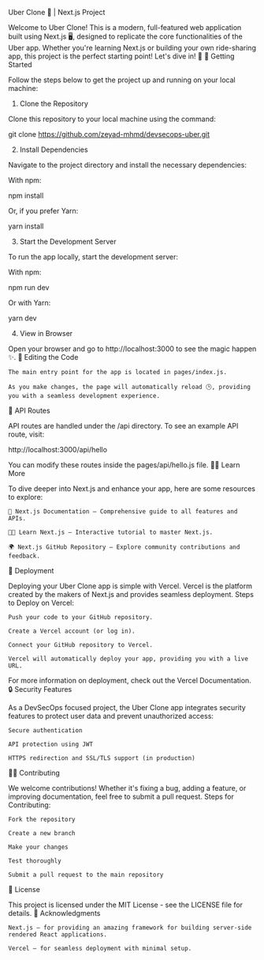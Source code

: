 Uber Clone 🚗 | Next.js Project

Welcome to Uber Clone! This is a modern, full-featured web application built using Next.js 🖥️, designed to replicate the core functionalities of the Uber app. Whether you're learning Next.js or building your own ride-sharing app, this project is the perfect starting point! Let's dive in! 🚀
🚀 Getting Started

Follow the steps below to get the project up and running on your local machine:
1. Clone the Repository

Clone this repository to your local machine using the command:

git clone https://github.com/zeyad-mhmd/devsecops-uber.git

2. Install Dependencies

Navigate to the project directory and install the necessary dependencies:

With npm:

npm install

Or, if you prefer Yarn:

yarn install

3. Start the Development Server

To run the app locally, start the development server:

With npm:

npm run dev

Or with Yarn:

yarn dev

4. View in Browser

Open your browser and go to http://localhost:3000 to see the magic happen ✨.
🔧 Editing the Code

    The main entry point for the app is located in pages/index.js.

    As you make changes, the page will automatically reload 🕒, providing you with a seamless development experience.

📡 API Routes

API routes are handled under the /api directory. To see an example API route, visit:

http://localhost:3000/api/hello

You can modify these routes inside the pages/api/hello.js file.
🧑‍🏫 Learn More

To dive deeper into Next.js and enhance your app, here are some resources to explore:

    📄 Next.js Documentation – Comprehensive guide to all features and APIs.

    🧑‍🏫 Learn Next.js – Interactive tutorial to master Next.js.

    🌍 Next.js GitHub Repository – Explore community contributions and feedback.

🚀 Deployment

Deploying your Uber Clone app is simple with Vercel. Vercel is the platform created by the makers of Next.js and provides seamless deployment.
Steps to Deploy on Vercel:

    Push your code to your GitHub repository.

    Create a Vercel account (or log in).

    Connect your GitHub repository to Vercel.

    Vercel will automatically deploy your app, providing you with a live URL.

For more information on deployment, check out the Vercel Documentation.
🔒 Security Features

As a DevSecOps focused project, the Uber Clone app integrates security features to protect user data and prevent unauthorized access:

    Secure authentication

    API protection using JWT

    HTTPS redirection and SSL/TLS support (in production)

🧑‍💻 Contributing

We welcome contributions! Whether it's fixing a bug, adding a feature, or improving documentation, feel free to submit a pull request.
Steps for Contributing:

    Fork the repository

    Create a new branch

    Make your changes

    Test thoroughly

    Submit a pull request to the main repository

📝 License

This project is licensed under the MIT License - see the LICENSE file for details.
🎉 Acknowledgments

    Next.js – for providing an amazing framework for building server-side rendered React applications.

    Vercel – for seamless deployment with minimal setup.
